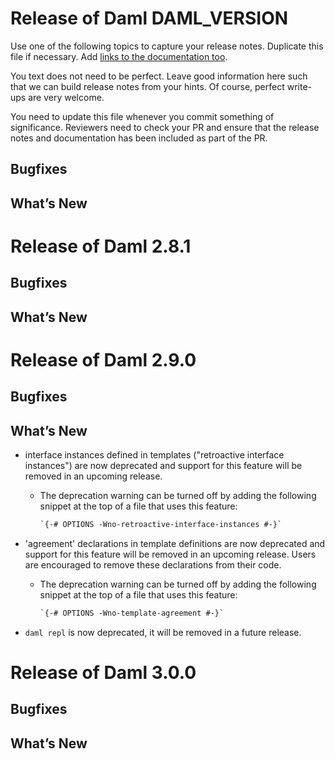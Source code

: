 # Release of Daml DAML_VERSION
Use one of the following topics to capture your release notes. Duplicate this file if necessary.
Add [links to the documentation too](https://docs.daml.com/DAML_VERSION/about.html).

You text does not need to be perfect. Leave good information here such that we can build release notes from your hints.
Of course, perfect write-ups are very welcome.

You need to update this file whenever you commit something of significance. Reviewers need to check your PR
and ensure that the release notes and documentation has been included as part of the PR.

## Bugfixes

## What’s New

# Release of Daml 2.8.1

## Bugfixes

## What’s New

# Release of Daml 2.9.0

## Bugfixes

## What’s New

* interface instances defined in templates ("retroactive interface instances")
  are now deprecated and support for this feature will be removed in an upcoming release.

    * The deprecation warning can be turned off by adding the following snippet
      at the top of a file that uses this feature:

      ```daml
      `{-# OPTIONS -Wno-retroactive-interface-instances #-}`
      ```

* 'agreement' declarations in template definitions are now deprecated and
  support for this feature will be removed in an upcoming release. Users are
  encouraged to remove these declarations from their code.

    * The deprecation warning can be turned off by adding the following snippet
      at the top of a file that uses this feature:

      ```daml
      `{-# OPTIONS -Wno-template-agreement #-}`
      ```

* `daml repl` is now deprecated, it will be removed in a future release.

# Release of Daml 3.0.0

## Bugfixes

## What’s New

